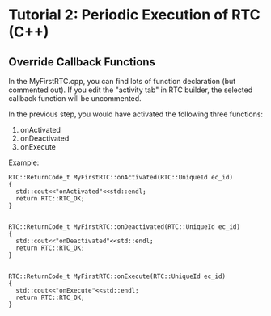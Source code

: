 # Tutorial 2: Periodic Execution of RTC (C++)

## Override Callback Functions
In the MyFirstRTC.cpp, you can find lots of function declaration (but commented out).
If you edit the "activity tab" in RTC builder, the selected callback function will be uncommented.

In the previous step, you would have activated the following three functions:
1. onActivated
2. onDeactivated
3. onExecute

Example:
```
RTC::ReturnCode_t MyFirstRTC::onActivated(RTC::UniqueId ec_id)
{
  std::cout<<"onActivated"<<std::endl;
  return RTC::RTC_OK;
}


RTC::ReturnCode_t MyFirstRTC::onDeactivated(RTC::UniqueId ec_id)
{
  std::cout<<"onDeactivated"<<std::endl;
  return RTC::RTC_OK;
}


RTC::ReturnCode_t MyFirstRTC::onExecute(RTC::UniqueId ec_id)
{
  std::cout<<"onExecute"<<std::endl;
  return RTC::RTC_OK;
}
```

